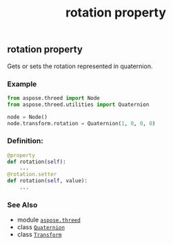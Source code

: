 ﻿---
title: rotation property
second_title: Aspose.3D for Python via .NET API References
description: 
type: docs
weight: 240
url: /aspose.threed/transform/rotation/
is_root: false
---

## rotation property


Gets or sets the rotation represented in quaternion.

### Example 


```python
from aspose.threed import Node
from aspose.threed.utilities import Quaternion

node = Node()
node.transform.rotation = Quaternion(1, 0, 0, 0)

```
### Definition:
```python
@property
def rotation(self):
    ...
@rotation.setter
def rotation(self, value):
    ...
```

### See Also
* module [`aspose.threed`](../../)
* class [`Quaternion`](/3d/python-net/aspose.threed.utilities/quaternion)
* class [`Transform`](/3d/python-net/aspose.threed/transform)
